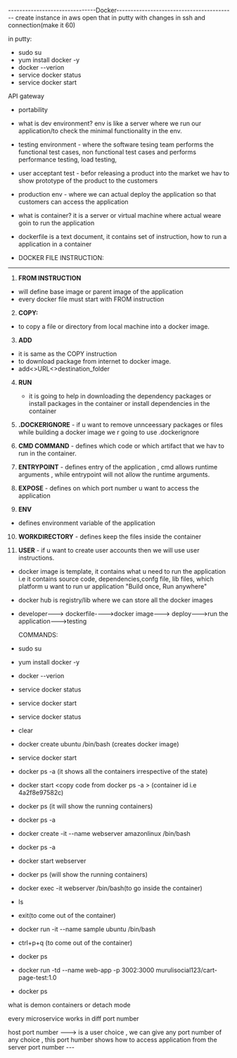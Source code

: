 -------------------------------Docker------------------------------------------
create instance in aws
open that in putty with changes in ssh and connection(make it 60)

in putty:
- sudo su
- yum install docker -y
- docker --verion
-  service docker status
- service docker start

API gateway

- portability
- what is dev environment? env is like a server where we run our application/to check the minimal functionality in the env.
- testing environment - where the software tesing team performs the functional test cases, non functional test cases and performs performance testing, load testing,
- user acceptant test - befor releasing a product into the market we hav to show prototype of the product to the customers
- production env - where we can actual deploy the application so that customers can access the application

  
- what is container? it is a server or virtual machine where actual weare goin to run the application
- dockerfile is a text document, it contains set of instruction, how to run a application in a container
  

- DOCKER FILE INSTRUCTION:
 ------------------------
 1. **FROM INSTRUCTION**
  - will define base image or parent image of the application
  - every docker file  must start with FROM instruction
 2. **COPY:**
   - to copy a file or directory from local machine into a docker image.
 
 3. **ADD**
   - it is same as the COPY instruction
   - to download package from internet to docker image.
   - add<>URL<>destination_folder
 4. **RUN**
    - it is going to help in downloading the dependency packages or install packages in the container or install dependencies in the container

 5.  **.DOCKERIGNORE**
    - if u want to remove unnceessary packages or files while building a docker image we r going to use .dockerignore
     
 6.  **CMD COMMAND**
    - defines which code or which artifact that we hav to run in the container.
   
 7.  **ENTRYPOINT**
    - defines entry of the application , cmd allows runtime arguments , while entrypoint will not allow the runtime arguments.
      
 8.  **EXPOSE**
    - defines on which port number u want to access the application
     
 9.  **ENV**
   - defines environment variable of the application

10.  **WORKDIRECTORY**
    - defines keep the files inside the container

 11. **USER**
    - if u want to create user accounts then we will use user instructions.    
  
- docker image is template, it contains what u need to run the application i.e it contains source code, dependencies,confg file, lib files, which platform u want to run ur application "Build once, Run anywhere"
- docker hub is registry/lib where we can store all the docker images
- developer---> dockerfile---->docker image---> deploy--->run the application--->testing



  COMMANDS:
- sudo su
- yum install docker -y
- docker --verion
- service docker status
- service docker start
- service docker status
- clear
- docker create ubuntu /bin/bash (creates docker image)
- service docker start
- docker ps -a (it shows all the containers irrespective of the state)
- docker start <copy code from docker ps -a > (container id i.e 4a2f8e97582c)
- docker ps (it will show the running containers)
- docker ps -a 
- docker create -it --name webserver amazonlinux /bin/bash
- docker ps -a
- docker start webserver
- docker ps (will show the running containers)
- docker exec -it webserver /bin/bash(to go inside the container)
- ls
- exit(to come out of the container)
- docker run -it --name sample ubuntu /bin/bash
- ctrl+p+q (to come out of the container)
- docker ps
- docker run -td --name web-app -p 3002:3000 murulisocial123/cart-page-test:1.0
- docker ps


what is demon containers or detach mode

every microservice works in diff port number

host port number ---> is a user choice , we can give any port number of any choice , this port humber shows how to access application from the server
port number ---
